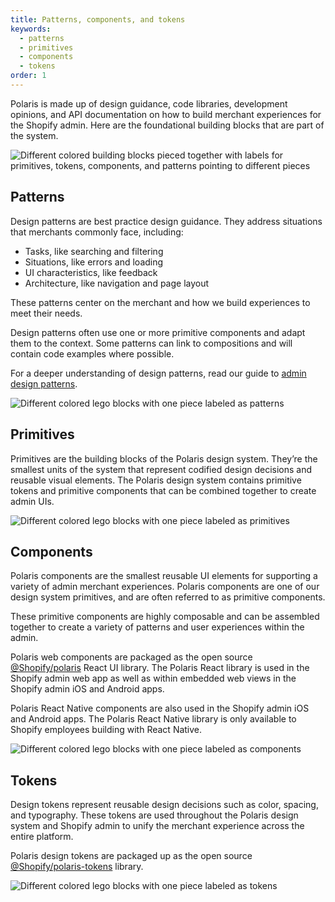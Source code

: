 ```yaml
---
title: Patterns, components, and tokens
keywords:
  - patterns
  - primitives
  - components
  - tokens
order: 1
---
```


Polaris is made up of design guidance, code libraries, development opinions, and API documentation on how to build merchant experiences for the Shopify admin. Here are the foundational building blocks that are part of the system.

![Different colored building blocks pieced together with labels for primitives, tokens, components, and patterns pointing to different pieces](/images/getting-started/patterns-components-tokens/combined@2x.png)

## Patterns

Design patterns are best practice design guidance. They address situations that merchants commonly face, including:

- Tasks, like searching and filtering
- Situations, like errors and loading
- UI characteristics, like feedback
- Architecture, like navigation and page layout

These patterns center on the merchant and how we build experiences to meet their needs.

Design patterns often use one or more primitive components and adapt them to the context. Some patterns can link to compositions and will contain code examples where possible.

For a deeper understanding of design patterns, read our guide to [admin design patterns](/patterns/design-patterns).

![Different colored lego blocks with one piece labeled as patterns](/images/getting-started/patterns-components-tokens/patterns@2x.png)

## Primitives

Primitives are the building blocks of the Polaris design system. They’re the smallest units of the system that represent codified design decisions and reusable visual elements. The Polaris design system contains primitive tokens and primitive components that can be combined together to create admin UIs.

![Different colored lego blocks with one piece labeled as primitives](/images/getting-started/patterns-components-tokens/primitives@2x.png)

## Components

Polaris components are the smallest reusable UI elements for supporting a variety of admin merchant experiences. Polaris components are one of our design system primitives, and are often referred to as primitive components.

These primitive components are highly composable and can be assembled together to create a variety of patterns and user experiences within the admin.

Polaris web components are packaged as the open source [@Shopify/polaris](https://github.com/Shopify/polaris/tree/main/polaris-react) React UI library. The Polaris React library is used in the Shopify admin web app as well as within embedded web views in the Shopify admin iOS and Android apps.

Polaris React Native components are also used in the Shopify admin iOS and Android apps. The Polaris React Native library is only available to Shopify employees building with React Native.

![Different colored lego blocks with one piece labeled as components](/images/getting-started/patterns-components-tokens/components@2x.png)

## Tokens

Design tokens represent reusable design decisions such as color, spacing, and typography. These tokens are used throughout the Polaris design system and Shopify admin to unify the merchant experience across the entire platform.

Polaris design tokens are packaged up as the open source [@Shopify/polaris-tokens](https://github.com/Shopify/polaris/tree/main/polaris-tokens) library.

![Different colored lego blocks with one piece labeled as tokens](/images/getting-started/patterns-components-tokens/tokens@2x.png)
